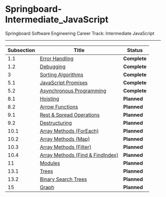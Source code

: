 # Springboard-Intermediate_JavaScript
Springboard Software Engineering Career Track: Intermediate JavaScript

---
| Subsection | Title                                                                        | Status          |
| ---------- | ---------------------------------------------------------------------------- | --------------- |
| 1.1        | [Error Handling](./01_1-Error_Handling/)                                     | <b>Complete</b> |
| 1.2        | [Debugging](./01_2-Debugging/)                                               | <b>Complete</b> |
| 3          | [Sorting Algorithms](./03-Sorting_Algorithms/)                               | <b>Complete</b> |
| 5.1        | [JavaScript Promises](./05_1-JavaScript_Promises/)                           | <b>Complete</b> |
| 5.2        | [Asynchronous Programming](./05_2-Asynchronous_JavaScript/)                  | <b>Complete</b> |
| 8.1        | [Hoisting](./08_1-Hoisting/)                                                 | <b>Planned</b>  |
| 8.2        | [Arrow Functions](./08_2-Arrow_Functions/)                                   | <b>Planned</b>  |
| 9.1        | [Rest & Spread Operations](./09_1-Rest_And_Spread_Operations/)               | <b>Planned</b>  |
| 9.2        | [Destructuring](./09_2-Destructuring/)                                       | <b>Planned</b>  |
| 10.1       | [Array Methods (ForEach)](./10_1-Array_Methods_ForEach/)                     | <b>Planned</b>  |
| 10.2       | [Array Methods (Map)](./10_2-Array_Methods_Map/)                             | <b>Planned</b>  |
| 10.3       | [Array Methods (Filter)](./10_3-Array_Methods_Filter/)                       | <b>Planned</b>  |
| 10.4       | [Array Methods (Find & FindIndex)](./10_4-Array_Methods_Find_And_FindIndex/) | <b>Planned</b>  |
| 11         | [Modules](./11-Modules/)                                                     | <b>Planned</b>  |
| 13.1       | [Trees](./13_1-Trees/)                                                       | <b>Planned</b>  |
| 13.2       | [Binary Search Trees](./13_2-Binary_Search_Trees/)                           | <b>Planned</b>  |
| 15         | [Graph](./15-Graph/)                                                         | <b>Planned</b>  |